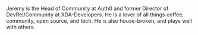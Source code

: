 Jeremy is the Head of Community at Auth0 and former Director of DevRel/Community at XDA-Developers. He is a lover of all things coffee, community, open source, and tech. He is also house-broken, and plays well with others.
